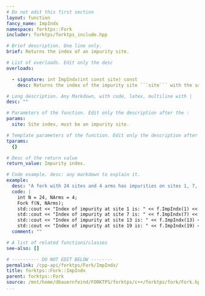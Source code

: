 ```yaml
---
# Do not edit this first section
layout: function
fancy_name: ImpIndx
namespace: forktps::Fork
includer: forktps/forktps_include.hpp

# Brief description. One line only.
brief: Returns the index of an impurity site.

# List of overloads. Edit only the desc
overloads:

  - signature: int ImpIndx(int const site) const
    desc: Returns the index of the impurity site ```site``` with the same result as GetArm(site). This function though throws an error if ```site``` is not an impurity.

# Long description. Any Markdown, with code, latex, multiline with |
desc: ""

# Parameters of the function. Edit only the description after the :
params:
  site: Site index, must be an impurity site.

# Template parameters of the function. Edit only the description after the :
tparams:
  {}

# Desc of the return value
return_value: Impurity index.

# Code example. desc: any markdown to explain it.
example:
  desc: "A fork with 24 sites and 4 arms has impurities on sites 1, 7, 13, 19:"
  code: |
    int N = 24, NArms = 4;
    Fork f(N, NArms);
    std::cout << "Index of impurity at site 1 is: " << f.ImpIndx(1) << std::endl;   // 1
    std::cout << "Index of impurity at site 7 is: " << f.ImpIndx(7) << std::endl;   // 2
    std::cout << "Index of impurity at site 13 is: " << f.ImpIndx(13) << std::endl; // 3
    std::cout << "Index of impurity at site 19 is: " << f.ImpIndx(19) << std::endl; // 4
  comment: ""

# A list of related functions/classes
see-also: []

# ---------- DO NOT EDIT BELOW --------
permalink: /cpp-api/forktps/Fork/ImpIndx/
title: forktps::Fork::ImpIndx
parent: forktps::Fork
source: /mnt/home/dbauernfeind/FORKTPS/forktps/c++/forktps/fork/Fork.hpp
...
```



